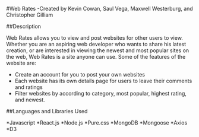 #Web Rates 
-Created by Kevin Cowan, Saul Vega, Maxwell Westerburg, and Christopher Gilliam

##Description 

Web Rates allows you to view and post websites for other users to view. Whether you are an aspiring web developer who wants to share his latest creation, or are interested in viewing the newest and most popular sites on the web, Web Rates is a site anyone can use. Some of the features of the website are: 

* Create an account for you to post your own websites
* Each website has its own details page for users to leave their comments and ratings
* Filter websites by according to category, most popular, highest rating, and newest. 

##Languages and Libraries Used 

*Javascript 
*React.js
*Node.js
*Pure.css
*MongoDB
*Mongoose 
*Axios
*D3
